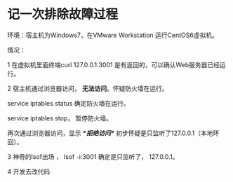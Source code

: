 # 记一次排除故障过程

 环境：宿主机为Windows7，在VMware Workstation 运行CentOS6虚拟机。

情况：

1 在虚拟机里面终端curl 127.0.0.1:3001 是有返回的，可以确认Web服务器已经运行。

2  宿主机通过浏览器访问， **无法访问**。怀疑防火墙在运行。

service iptables status  确定防火墙在运行。

service iptables stop， 暂停防火墙。

 再次通过浏览器访问，显示  **\**拒绝访问\****   初步怀疑是只监听了127.0.0.1（本地环回）。

3  神奇的lsof出场 ， lsof -i:3001  确定是只监听了， 127.0.0.1。

4 开发去改代码